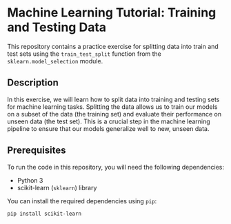 # Machine Learning Tutorial: Training and Testing Data

This repository contains a practice exercise for splitting data into train and test sets using the `train_test_split` function from the `sklearn.model_selection` module.

## Description

In this exercise, we will learn how to split data into training and testing sets for machine learning tasks. Splitting the data allows us to train our models on a subset of the data (the training set) and evaluate their performance on unseen data (the test set). This is a crucial step in the machine learning pipeline to ensure that our models generalize well to new, unseen data.

## Prerequisites

To run the code in this repository, you will need the following dependencies:

- Python 3
- scikit-learn (`sklearn`) library

You can install the required dependencies using `pip`:

```bash
pip install scikit-learn

